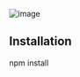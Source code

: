 ![image](https://github.com/user-attachments/assets/1bb57645-53a7-4e78-8915-d4ca8449a157)

## Installation
npm install
